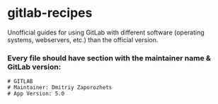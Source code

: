 gitlab-recipes
==============

Unofficial guides for using GitLab with different software (operating systems, webservers, etc.) than the official version.

### Every file should have section with the maintainer name & GitLab version:

    # GITLAB
    # Maintainer: Dmitriy Zaporozhets
    # App Version: 5.0
